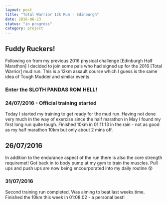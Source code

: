 ```yaml
---
layout: post
title: "Total Warrior 12k Run - Edinburgh"
date: 2016-06-23
status: "in progress"
category: project
---
```


## Fuddy Ruckers!

Following on from my previous 2016 physical challenge [Edinburgh Half Marathon] I decided to join some pals who had signed up for the 2016 [Total Warrior] mud run. This is a 12km assault course which I guess is the same idea of Tough Mudder and similar events.

### Enter the SLOTH PANDAS ROM HELL!


### 24/07/2016 - Official training started
Today I started my training to get ready for the mud run. Having not done very much in the way of exercise since the half marathon in May I found my first long run quite tough. Finished 10km in 01:11:13 in the rain - not as good as my half marathon 10km but only about 2 mins off. 

## 26/07/2016
In addition to the endurance aspect of the run there is also the core strength requiremet! Got back in to body pump at my gym to train the muscles. Pull ups and push ups are now being encourporated into my daily routine :dizzy_face:

### 31/07/2016
Second training run completed. Was aiming to beat last weeks time. Finished the 10km this week in 01:08:02 - a personal best!

